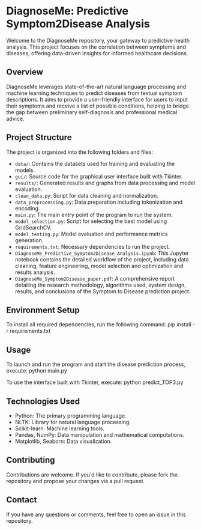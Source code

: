 # DiagnoseMe: Predictive Symptom2Disease Analysis
Welcome to the DiagnoseMe repository, your gateway to predictive health analysis. This project focuses on the correlation between symptoms and diseases, offering data-driven insights for informed healthcare decisions.

## Overview
DiagnoseMe leverages state-of-the-art natural language processing and machine learning techniques to predict diseases from textual symptom descriptions. It aims to provide a user-friendly interface for users to input their symptoms and receive a list of possible conditions, helping to bridge the gap between preliminary self-diagnosis and professional medical advice.

## Project Structure
The project is organized into the following folders and files:

- `data/`: Contains the datasets used for training and evaluating the models.
- `gui/`: Source code for the graphical user interface built with Tkinter.
- `results/`: Generated results and graphs from data processing and model evaluation.
- `clean_data.py`: Script for data cleaning and normalization.
- `data_preprocessing.py`: Data preparation including tokenization and encoding.
- `main.py`: The main entry point of the program to run the system.
- `model_selection.py`: Script for selecting the best model using GridSearchCV.
- `model_testing.py`: Model evaluation and performance metrics generation.
- `requirements.txt`: Necessary dependencies to run the project.
- `DiagnoseMe_Predictive_Symptom2Disease_Analysis.ipynb`: This Jupyter notebook contains the detailed workflow of the project, including data cleaning, feature engineering, model selection and optimization and results analysis. 
- `DiagnoseMe_Symptom2Disease_paper.pdf`: A comprehensive report detailing the research methodology, algorithms used, system design, results, and conclusions of the Symptom to Disease prediction project.

## Environment Setup
To install all required dependencies, run the following command:
          pip install -r requirements.txt

## Usage
To launch and run the program and start the disease prediction process, execute:
          python main.py

To use the interface built with Tkinter, execute:
          python predict_TOP3.py

## Technologies Used
- Python: The primary programming language.
- NLTK: Library for natural language processing.
- Scikit-learn: Machine learning tools.
- Pandas, NumPy: Data manipulation and mathematical computations.
- Matplotlib, Seaborn: Data visualization.

## Contributing
Contributions are welcome. If you'd like to contribute, please fork the repository and propose your changes via a pull request.

## Contact
If you have any questions or comments, feel free to open an issue in this repository.


